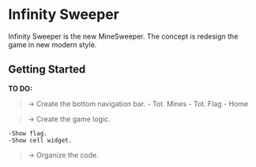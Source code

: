 # Infinity Sweeper

Infinity Sweeper is the new MineSweeper.
The concept is redesign the game in new modern style.

## Getting Started

**TO DO:**

> -> Create the bottom navigation bar.
 	- Tot. Mines
	 - Tot. Flag
	 - Home

> -> Create the game logic.

	-Show flag.
 	-Show cell widget.
 
> -> Organize the code.
